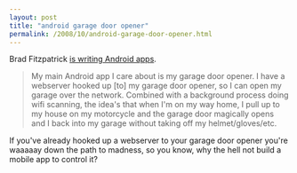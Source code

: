 ```yaml
---
layout: post
title: "android garage door opener"
permalink: /2008/10/android-garage-door-opener.html
---
```


Brad Fitzpatrick [is writing Android apps](http://brad.livejournal.com/2394220.html).

> My main Android app I care about is my garage door opener. I have a webserver hooked up \[to\] my garage door opener, so I can open my garage over the network. Combined with a background process doing wifi scanning, the idea's that when I'm on my way home, I pull up to my house on my motorcycle and the garage door magically opens and I back into my garage without taking off my helmet/gloves/etc.

If you've already hooked up a webserver to your garage door opener you're waaaaay down the path to madness, so you know, why the hell not build a mobile app to control it?